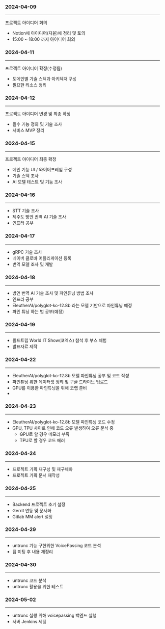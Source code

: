 ### 2024-04-09
---
  
프로젝트 아이디어 회의

- Notion에 아이디어(자율)에 정리 및 토의
- 15:00 ~ 18:00 까지 아이디어 회의


  
### 2024-04-11
---
  
프로젝트 아이디어 확정(수정됨)

- 도메인별 기술 스택과 아키텍처 구성
- 필요한 리소스 정리


  
### 2024-04-12
---
  
프로젝트 아이디어 변경 및 최종 확정

- 필수 기능 정의 및 기술 조사
- 서비스 MVP 정리

 
  
### 2024-04-15
---
  
프로젝트 아이디어 최종 확정

- 메인 기능 UI / 와이어프레임 구성
- 기술 스택 조사
- AI 모델 테스트 및 기능 조사


  
### 2024-04-16
---
  
- STT 기술 조사
- 제주도 방언 번역 AI 기술 조사  
- 인프라 공부
  
  
### 2024-04-17
---
- gRPC 기술 조사
- 네이버 클로바 어플리케이션 등록  
- 번역 모델 조사 및 개발


### 2024-04-18
---
- 방언 번역 AI 기술 조사 및 파인튜닝 방법 조사
- 인프라 공부
- EleutherAI/polyglot-ko-12.8b 라는 모델 기반으로 파인튜닝 예정
- 파인 튜닝 하는 법 공부(예정)


### 2024-04-19
---
- 필드트립  World IT Show(코엑스) 참석 후 부스 체험
- 발표자료 제작

### 2024-04-22
---
-  EleutherAI/polyglot-ko-12.8b 모델 파인튜닝 공부 및 코드 작성
-  파인튜닝 위한 데이터셋 정리 및 구글 드라이브 업로드
-  GPU를 이용한 파인튜닝을 위해 코랩 준비
-  

### 2024-04-23
---
- EleutherAI/polyglot-ko-12.8b 모델 파인튜닝 코드 수정
- GPU, TPU 차이로 인해 코드 오류 발생하여 오류 분석 중
  - GPU로 할 경우 메모리 부족
  - TPU로 할 경우 코드 에러


### 2024-04-24
---
- 프로젝트 기획 재구성 및 재구체화
- 프로젝트 기획 문서 재작성

### 2024-04-25
---
- Backend 프로젝트 초기 설정
- Gerrit 연동 및 문서화
- Gitlab MM alert 설정

### 2024-04-29
---
- untrunc 기능 구현위한 VoicePassing 코드 분석
- 팀 미팅 후 내용 재정리

### 2024-04-30
---
- untrunc 코드 분석
- untrunc 활용을 위한 테스트

### 2024-05-02
---
- untrunc 실행 위해 voicepassing 백엔드 실행
- 서버 Jenkins 세팅